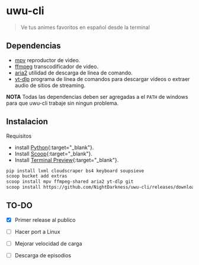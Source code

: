 # uwu-cli
>Ve tus animes favoritos en español desde la terminal

 ## Dependencias

 - [mpv](https://sourceforge.net/projects/mpv-player-windows/files/64bit-v3/) reproductor de video.
 - [ffmpeg](https://ffmpeg.org/download.html) transcodificador de video.
 - [aria2](https://aria2.github.io/) utilidad de descarga de línea de comando.
 - [yt-dlp](https://github.com/yt-dlp/yt-dlp) programa de línea de comandos para descargar vídeos o extraer audio de sitios de streaming.

 **NOTA** Todas las dependencias deben ser agregadas a el `PATH` de windows para que uwu-cli trabaje sin ningun problema.

 ## Instalacion

 Requisitos
 - install [Python](https://www.python.org/downloads/){:target="_blank"}.
 - Install [Scoop](https://scoop.sh/){:target="_blank"}.
 - Install [Terminal Preview](https://apps.microsoft.com/detail/9n8g5rfz9xk3?hl=en-us&gl=US){:target="_blank"}.

 ```sh
 pip install lxml cloudscraper bs4 keyboard soupsieve
 scoop bucket add extras
 scoop install mpv ffmpeg-shared aria2 yt-dlp git
 scoop install https://github.com/NightDarkness/uwu-cli/releases/download/first_release/uwu-cli.json
 ```

## TO-DO

- [x] Primer release al publico
- [ ] Hacer port a Linux
- [ ] Mejorar velocidad de carga
- [ ] Descarga de episodios

